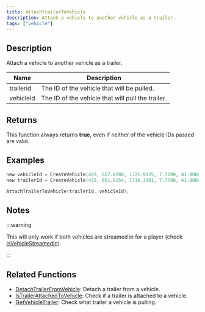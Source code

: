```yaml
---
title: AttachTrailerToVehicle
description: Attach a vehicle to another vehicle as a trailer.
tags: ["vehicle"]
---
```


## Description

Attach a vehicle to another vehicle as a trailer.

| Name      | Description                                       |
| --------- | ------------------------------------------------- |
| trailerid | The ID of the vehicle that will be pulled.        |
| vehicleid | The ID of the vehicle that will pull the trailer. |

## Returns

This function always returns **true**, even if neither of the vehicle IDs passed are valid.

## Examples

```c
new vehicleId = CreateVehicle(403, 657.8788, 1721.9125, 7.7199, 41.0000, -1, -1, 100);
new trailerId = CreateVehicle(435, 651.8154, 1716.3301, 7.7700, 41.0000, -1, -1, 100);

AttachTrailerToVehicle(trailerId, vehicleId);
```

## Notes

:::warning

This will only work if both vehicles are streamed in for a player (check [IsVehicleStreamedIn](IsVehicleStreamedIn)).

:::

## Related Functions

- [DetachTrailerFromVehicle](DetachTrailerFromVehicle): Detach a trailer from a vehicle.
- [IsTrailerAttachedToVehicle](IsTrailerAttachedToVehicle): Check if a trailer is attached to a vehicle.
- [GetVehicleTrailer](GetVehicleTrailer): Check what trailer a vehicle is pulling.
